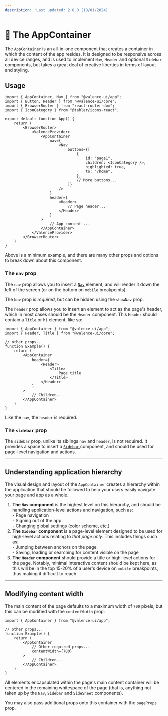 ```yaml
---
description: 'Last updated: 2.0.0 (18/01/2024)'
---
```


# 🍏 The AppContainer

The `AppContainer` is an all-in-one component that creates a container in which the content of the app resides. It is designed to be responsive across all device ranges, and is used to implement `Nav`, `Header` and optional `Sidebar` components, but takes a great deal of creative liberties in terms of layout and styling.

## Usage

```tsx
import { AppContainer, Nav } from "@valence-ui/app";
import { Button, Header } from "@valence-ui/core";
import { BrowserRouter } from "react-router-dom";
import { IconCategory } from "@tabler/icons-react";

export default function App() { 
    return ( 
        <BrowserRouter>
            <ValenceProvider>
                <AppContainer
                    nav={
                        <Nav
                            buttons={[
                                {
                                    id: "page1",
                                    children: <IconCategory />,
                                    highlighted: true,
                                    to: "/home",
                                },
                                // More buttons...
                            ]}
                        />
                    }
                    header={
                        <Header>
                            // Page header...
                        </Header>
                    }
                >
                    // App content ...
                </AppContainer>
            </ValenceProvider>
        </BrowserRouter>
    )
}
```

Above is a minimum example, and there are many other props and options to break down about this component.

### The `nav` prop

The `nav` prop allows you to insert a [`Nav`](components/navigation/nav.md) element, and will render it down the left of the screen (or on the bottom on `mobile` breakpoints).

The `Nav` prop is _required_, but can be hidden using the `showNav` prop.

The `header` prop allows you to insert an element to act as the page's header, which in most cases should be the `Header` component. This `Header` should contain a `Title` or `h1` element, like so:

```tsx
import { AppContainer } from "@valence-ui/app";
import { Header, Title } from "@valence-ui/core";

// other props...
function Example() { 
    return ( 
        <AppContainer
            header={
                <Header>
                    <Title>
                        Page title
                    </Title>
                </Header>
            }
        >
            // Children...
        </AppContainer>
    )
}
```

Like the `nav`, the `header` is required.

### The `sidebar` prop

The `sidebar` prop, unlike its siblings `nav` and `header`, is not required. It provides a space to insert a [`Sidebar` ](components/navigation/sidebar.md)component, and should be used for page-level navigation and actions.

***

## Understanding application hierarchy

The visual design and layout of the `AppContainer` creates a hierarchy within the application that should be followed to help your users easily navigate your page and app as a whole.

1. **The `Nav` component** is the highest level on this hierarchy, and should be handling application-level actions and navigation, such as:\
   \- Page navigation\
   \- Signing out of the app\
   \- Changing global settings (color scheme, etc.)
2. **The `Sidebar` component** is a page-level element designed to be used for high-level actions relating to _that page only_. This includes things such as:\
   \- Jumping between anchors on the page\
   \- Saving, loading or searching for content visible on the page
3. **The `Header` component** should provide a title or high-level actions for the page. Notably, minimal interactive content should be kept here, as this will be in the top 15-20% of a user's device on `mobile` breakpoints, thus making it difficult to reach.

***

## Modifying content width

The main content of the page defaults to a maximum width of `700` pixels, but this can be modified with the `contentWidth` prop:

```tsx
import { AppContainer } from "@valence-ui/app";

// other props...
function Example() { 
    return ( 
        <AppContainer
            // Other required props...
            contentWidth={700}
        >
            // Children...
        </AppContainer>
    )
}
```

All elements encapsulated within the page's main content container will be centered in the remaining whitespace of the page (that is, anything not taken up by the `Nav`, `Sidebar` and `SideSheet` components).&#x20;

You may also pass additional props onto this container with the `pageProps` prop.

